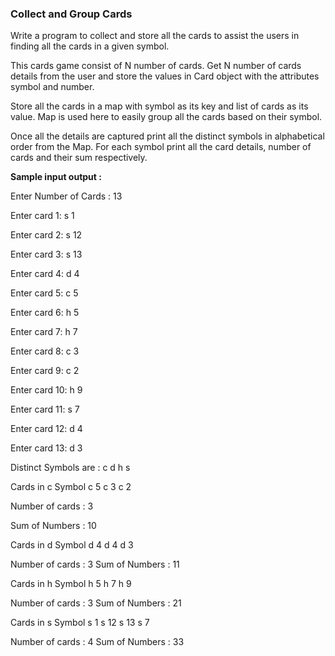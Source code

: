 ### Collect and Group Cards

Write a program to collect and store all the cards to assist the users in finding all the cards in a given
symbol.

This cards game consist of N number of cards. Get N number of cards details from the user and store
the values in Card object with the attributes symbol and number.

Store all the cards in a map with symbol as its key and list of cards as its value. Map is used here to
easily group all the cards based on their symbol.

Once all the details are captured print all the distinct symbols in alphabetical order from the Map. For
each symbol print all the card details, number of cards and their sum respectively.

**Sample input output :**

Enter Number of Cards :
13

Enter card 1:
s
1

Enter card 2:
s
12

Enter card 3:
s
13

Enter card 4:
d
4

Enter card 5:
c
5

Enter card 6:
h
5

Enter card 7:
h
7

Enter card 8:
c
3

Enter card 9:
c
2

Enter card 10:
h
9

Enter card 11:
s
7

Enter card 12:
d
4

Enter card 13:
d
3

Distinct Symbols are :
c d h s

Cards in c Symbol
c 5
c 3
c 2

Number of cards : 3

Sum of Numbers : 10

Cards in d Symbol
d 4
d 4
d 3

Number of cards : 3
Sum of Numbers : 11

Cards in h Symbol
h 5
h 7
h 9

Number of cards : 3
Sum of Numbers : 21

Cards in s Symbol
s 1
s 12
s 13
s 7

Number of cards : 4
Sum of Numbers : 33

